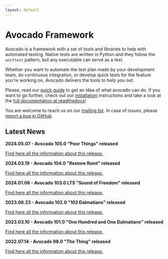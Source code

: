 ```yaml
---
layout: default
---
```


# Avocado Framework

Avocado is a framework with a set of tools and libraries to help with automated testing. Native tests are written in Python and they follow the `unittest` pattern, but any executable can serve as a test.

Whether you want to automate the test plan made by your development team, do continuous integration, or develop quick tests for the feature you're working on, Avocado delivers the tools to help you out.

Please, read our [quick guide](./quickguide.html) to get an idea of what avocado can do. If you want to go further, check out our [installation](./installation.html) instructions and take a look at the [full documentation at readthedocs](https://avocado-framework.readthedocs.io/en/latest/)!

You are welcome to reach us on our [mailing list](https://www.redhat.com/mailman/listinfo/avocado-devel). In case of issues, please [report a bug in GitHub](https://github.com/avocado-framework/avocado/issues/new/choose).

<script src="https://asciinema.org/a/z29nmfykku0lRdYDV5YLZSzW5.js" id="asciicast-z29nmfykku0lRdYDV5YLZSzW5" autoplay=1 preload=1 data-theme="solarized-dark" async></script>


## Latest News

**2024.05.07 - Avocado 105.0 "Poor Things" released**

[Find here all the information about this release.](https://avocado-framework.readthedocs.io/en/latest/releases/105_0.html)

**2024.03.19 - Avocado 104.0 "Restore Roint" released**

[Find here all the information about this release.](https://avocado-framework.readthedocs.io/en/latest/releases/104_0.html)

**2024.01.06 - Avocado 103.0 LTS "Sound of Freedom" released**

[Find here all the information about this release.](https://avocado-framework.readthedocs.io/en/latest/releases/lts/103_0.html)

**2023.06.23 - Avocado 102.0 "102 Dalmatians" released**

[Find here all the information about this release.](https://avocado-framework.readthedocs.io/en/latest/releases/102_0.html)

**2023.03.10 - Avocado 101.0 "One Hundred and One Dalmatians" released**

[Find here all the information about this release.](https://avocado-framework.readthedocs.io/en/latest/releases/101_0.html)

**2022.07.14 - Avocado 98.0 "The Thing" released**

[Find here all the information about this release.](https://avocado-framework.readthedocs.io/en/latest/releases/98_0.html)
